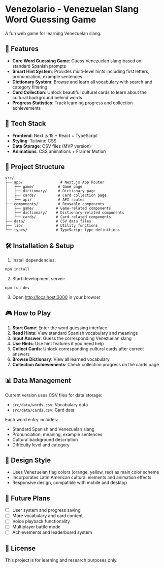 # Venezolario - Venezuelan Slang Word Guessing Game

A fun web game for learning Venezuelan slang.

## 🎯 Features

- **Core Word Guessing Game**: Guess Venezuelan slang based on standard Spanish prompts
- **Smart Hint System**: Provides multi-level hints including first letters, pronunciation, example sentences
- **Dictionary System**: Browse and learn all vocabulary with search and category filtering
- **Card Collection**: Unlock beautiful cultural cards to learn about the cultural background behind words
- **Progress Statistics**: Track learning progress and collection achievements

## 🚀 Tech Stack

- **Frontend**: Next.js 15 + React + TypeScript
- **Styling**: Tailwind CSS
- **Data Storage**: CSV files (MVP version)
- **Animations**: CSS animations + Framer Motion

## 📁 Project Structure

```
src/
├── app/                 # Next.js App Router
│   ├── game/           # Game page
│   ├── dictionary/     # Dictionary page
│   ├── cards/          # Card collection page
│   └── api/            # API routes
├── components/         # Reusable components
│   ├── game/          # Game-related components
│   ├── dictionary/    # Dictionary-related components
│   └── cards/         # Card-related components
├── data/              # CSV data files
├── lib/               # Utility functions
└── types/             # TypeScript type definitions
```

## 🛠️ Installation & Setup

1. Install dependencies:
```bash
npm install
```

2. Start development server:
```bash
npm run dev
```

3. Open [http://localhost:3000](http://localhost:3000) in your browser

## 🎮 How to Play

1. **Start Game**: Enter the word guessing interface
2. **Read Hints**: View standard Spanish vocabulary and meanings
3. **Input Answer**: Guess the corresponding Venezuelan slang
4. **Use Hints**: Use hint features if you need help
5. **Collect Cards**: Unlock corresponding cultural cards after correct answers
6. **Browse Dictionary**: View all learned vocabulary
7. **Collection Achievements**: Check collection progress on the cards page

## 📊 Data Management

Current version uses CSV files for data storage:
- `src/data/words.csv`: Vocabulary data
- `src/data/cards.csv`: Card data

Each word entry includes:
- Standard Spanish and Venezuelan slang
- Pronunciation, meaning, example sentences
- Cultural background description
- Difficulty level and category

## 🎨 Design Style

- Uses Venezuelan flag colors (orange, yellow, red) as main color scheme
- Incorporates Latin American cultural elements and animation effects
- Responsive design, compatible with mobile and desktop

## 🚧 Future Plans

- [ ] User system and progress saving
- [ ] More vocabulary and card content
- [ ] Voice playback functionality
- [ ] Multiplayer battle mode
- [ ] Achievements and leaderboard system

## 📝 License

This project is for learning and research purposes only. 